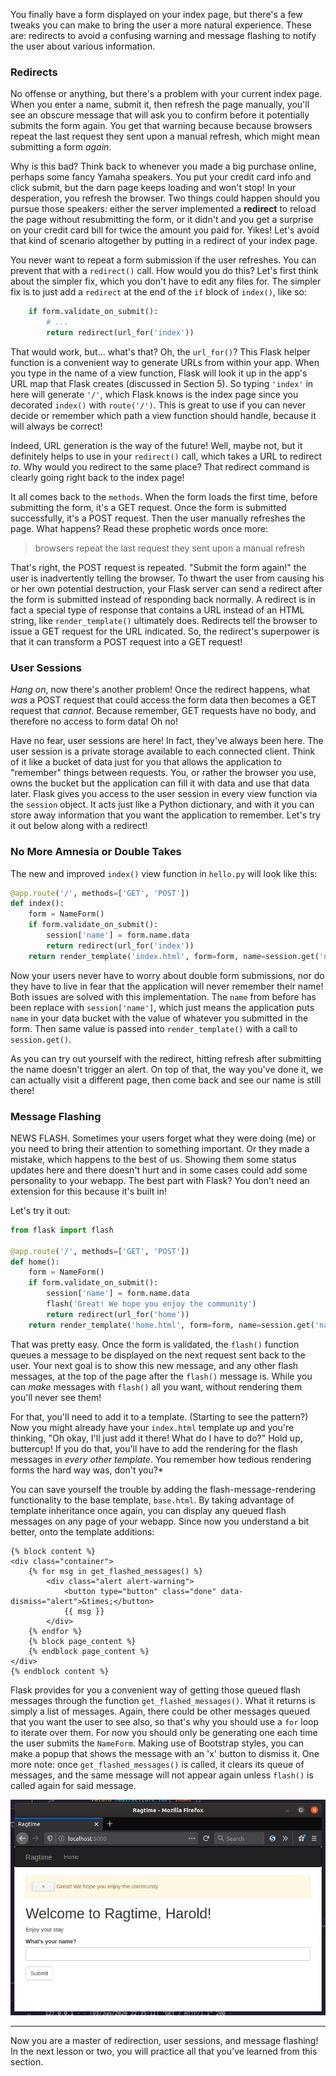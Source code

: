 You finally have a form displayed on your index page, but there's a few tweaks you can make to bring the user a more natural experience. These are: redirects to avoid a confusing warning and message flashing to notify the user about various information.

### Redirects

[//]: # (I aim to shorten this section at some point)

No offense or anything, but there's a problem with your current index page. When you enter a name, submit it, then refresh the page manually, you'll see an obscure message that will ask you to confirm before it potentially submits the form again. You get that warning because because browsers repeat the last request they sent upon a manual refresh, which might mean submitting a form *again*.

Why is this bad? Think back to whenever you made a big purchase online, perhaps some fancy Yamaha speakers. You put your credit card info and click submit, but the darn page keeps loading and won't stop! In your desperation, you refresh the browser. Two things could happen should you pursue those speakers: either the server implemented a **redirect** to reload the page without resubmitting the form, or it didn't and you get a surprise on your credit card bill for twice the amount you paid for. Yikes! Let's avoid that kind of scenario altogether by putting in a redirect of your index page.

You never want to repeat a form submission if the user refreshes. You can prevent that with a `redirect()` call. How would you do this? Let's first think about the simpler fix, which you don't have to edit any files for. The simpler fix is to just add a `redirect` at the end of the `if` block of `index()`, like so:

```python
    if form.validate_on_submit():
        # ...
        return redirect(url_for('index'))
```

[//]: # (TODO: Link to course section 5)

That would work, but... what's that? Oh, the `url_for()`? This Flask helper function is a convenient way to generate URLs from within your app. When you type in the name of a view function, Flask will look it up in the app's URL map that Flask creates (discussed in Section 5). So typing `'index'` in here will generate `'/'`, which Flask knows is the index page since you decorated `index()` with `route('/')`. This is great to use if you can never decide or remember which path a view function should handle, because it will always be correct!

Indeed, URL generation is the way of the future! Well, maybe not, but it definitely helps to use in your `redirect()` call, which takes a URL to redirect *to*. Why would you redirect to the same place? That redirect command is clearly going right back to the index page!

It all comes back to the `methods`. When the form loads the first time, before submitting the form, it's a GET request. Once the form is submitted successfully, it's a POST request. Then the user manually refreshes the page. What happens? Read these prophetic words once more:

>browsers repeat the last request they sent upon a manual refresh

That's right, the POST request is repeated. "Submit the form again!" the user is inadvertently telling the browser. To thwart the user from causing his or her own potential destruction, your Flask server can send a redirect after the form is submitted instead of responding back normally. A redirect is in fact a special type of response that contains a URL instead of an HTML string, like `render_template()` ultimately does. Redirects tell the browser to issue a GET request for the URL indicated. So, the redirect's superpower is that it can transform a POST request into a GET request!

### User Sessions

*Hang on*, now there's another problem! Once the redirect happens, what *was* a POST request that could access the form data then becomes a GET request that *cannot*. Because remember, GET requests have no body, and therefore no access to form data! Oh no!

Have no fear, user sessions are here! In fact, they've always been here. The user session is a private storage available to each connected client. Think of it like a bucket of data just for you that allows the application to "remember" things between requests. You, or rather the browser you use, owns the bucket but the application can fill it with data and use that data later. Flask gives you access to the user session in every view function via the `session` object. It acts just like a Python dictionary, and with it you can store away information that you want the application to remember. Let's try it out below along with a redirect!

### No More Amnesia or Double Takes

The new and improved `index()` view function in `hello.py` will look like this:

```python
@app.route('/', methods=['GET', 'POST'])
def index():
    form = NameForm()
    if form.validate_on_submit():
        session['name'] = form.name.data
        return redirect(url_for('index'))
    return render_template('index.html', form=form, name=session.get('name'))
```

Now your users never have to worry about double form submissions, nor do they have to live in fear that the application will never remember their name! Both issues are solved with this implementation. The `name` from before has been replace with `session['name']`, which just means the application puts `name` in your data bucket with the value of whatever you submitted in the form. Then same value is passed into `render_template()` with a call to `session.get()`.

As you can try out yourself with the redirect, hitting refresh after submitting the name doesn't trigger an alert. On top of that, the way you've done it, we can actually visit a different page, then come back and see our name is still there!

### Message Flashing

NEWS FLASH. Sometimes your users forget what they were doing (me) or you need to bring their attention to something important. Or they made a mistake, which happens to the best of us. Showing them some status updates here and there doesn't hurt and in some cases could add some personality to your webapp. The best part with Flask? You don't need an extension for this because it's built in!

Let's try it out:

```python
from flask import flash

@app.route('/', methods=['GET', 'POST'])
def home():
    form = NameForm()
    if form.validate_on_submit():
        session['name'] = form.name.data
        flash('Great! We hope you enjoy the community')
        return redirect(url_for('home'))
    return render_template('home.html', form=form, name=session.get('name'))
```

That was pretty easy. Once the form is validated, the `flash()` function queues a message to be displayed on the next request sent back to the user. Your next goal is to show this new message, and any other flash messages, at the top of the page after the `flash()` message is. While you can *make* messages with `flash()` all you want, without rendering them you'll never see them!

For that, you'll need to add it to a template. (Starting to see the pattern?) Now you might already have your `index.html` template up and you're thinking, "Oh okay, I'll just add it there! What do I have to do?" Hold up, buttercup! If you do that, you'll have to add the rendering for the flash messages in *every other template*. You remember how tedious rendering forms the hard way was, don't you?*

You can save yourself the trouble by adding the flash-message-rendering functionality to the base template, `base.html`. By taking advantage of template inheritance once again, you can display any queued flash messages on any page of your webapp. Since now you understand a bit better, onto the template additions:

```jinja2
{% block content %}
<div class="container">
    {% for msg in get_flashed_messages() %}
        <div class="alert alert-warning">
            <button type="button" class="done" data-dismiss="alert">&times;</button>
            {{ msg }}
        </div>
    {% endfor %}
    {% block page_content %}
    {% endblock page_content %}
</div>
{% endblock content %}
```

Flask provides for you a convenient way of getting those queued flash messages through the function `get_flashed_messages()`. What it returns is simply a list of messages. Again, there could be other messages queued that you want the user to see also, so that's why you should use a `for` loop to iterate over them. For now you should only be generating one each time the user submits the `NameForm`. Making use of Bootstrap styles, you can make a popup that shows the message with an 'x' button to dismiss it. One more note: once `get_flashed_messages()` is called, it clears its queue of messages, and the same message will not appear again unless `flash()` is called again for said message.

![message flashing](../images/message_flashing.png)

___

Now you are a master of redirection, user sessions, and message flashing! In the next lesson or two, you will practice all that you've learned from this section.
